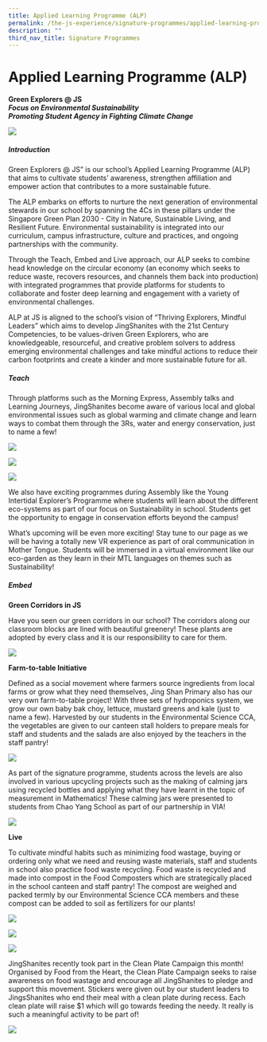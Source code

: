 ```yaml
---
title: Applied Learning Programme (ALP)
permalink: /the-js-experience/signature-programmes/applied-learning-programme-alp-1/
description: ""
third_nav_title: Signature Programmes
---
```

# **Applied Learning Programme (ALP)**

**Green Explorers @ JS**   
**_Focus on Environmental Sustainability_**   
**_Promoting Student Agency in Fighting Climate Change_**

![](/images/Picture1a.png)

##### Introduction

Green Explorers @ JS” is our school’s Applied Learning Programme (ALP) that aims to cultivate students’ awareness, strengthen affiliation and empower action that contributes to a more sustainable future.

The ALP embarks on efforts to nurture the next generation of environmental stewards in our school by spanning the 4Cs in these pillars under the Singapore Green Plan 2030 - City in Nature, Sustainable Living, and Resilient Future. Environmental sustainability is integrated into our curriculum, campus infrastructure, culture and practices, and ongoing partnerships with the community.

Through the Teach, Embed and Live approach, our ALP seeks to combine head knowledge on the circular economy (an economy which seeks to reduce waste, recovers resources, and channels them back into production) with integrated programmes that provide platforms for students to collaborate and foster deep learning and engagement with a variety of environmental challenges.  

ALP at JS is aligned to the school’s vision of “Thriving Explorers, Mindful Leaders” which aims to develop JingShanites with the 21st Century Competencies, to be values-driven Green Explorers, who are knowledgeable, resourceful, and creative problem solvers to address emerging environmental challenges and take mindful actions to reduce their carbon footprints and create a kinder and more sustainable future for all.

##### Teach

Through platforms such as the Morning Express, Assembly talks and Learning Journeys, JingShanites become aware of various local and global environmental issues such as global warming and climate change and learn ways to combat them through the 3Rs, water and energy conservation, just to name a few!


![](/images/Picture2(2).png)

![](/images/Picture2%20(1).png)

![](/images/Picture3(1).png)

We also have exciting programmes during Assembly like the Young Intertidal Explorer’s Programme where students will learn about the different eco-systems as part of our focus on Sustainability in school. Students get the opportunity to engage in conservation efforts beyond the campus!

What’s upcoming will be even more exciting! Stay tune to our page as we will be having a totally new VR experience as part of oral communication in Mother Tongue. Students will be immersed in a virtual environment like our eco-garden as they learn in their MTL languages on themes such as Sustainability!  

##### Embed

**Green Corridors in JS**

Have you seen our green corridors in our school? The corridors along our classroom blocks are lined with beautiful greenery! These plants are adopted by every class and it is our responsibility to care for them.

![](/images/green.jpg)

**Farm-to-table Initiative**

Defined as a social movement where farmers source ingredients from local farms or grow what they need themselves, Jing Shan Primary also has our very own farm-to-table project! With three sets of hydroponics system, we grow our own baby bak choy, lettuce, mustard greens and kale (just to name a few). Harvested by our students in the Environmental Science CCA, the vegetables are given to our canteen stall holders to prepare meals for staff and students and the salads are also enjoyed by the teachers in the staff pantry!

![](/images/Picture9.jpg)

As part of the signature programme, students across the levels are also involved in various upcycling projects such as the making of calming jars using recycled bottles and applying what they have learnt in the topic of measurement in Mathematics! These calming jars were presented to students from Chao Yang School as part of our partnership in VIA!

![](/images/farm.jpg)

**Live**

To cultivate mindful habits such as minimizing food wastage, buying or ordering only what we need and reusing waste materials, staff and students in school also practice food waste recycling. Food waste is recycled and made into compost in the Food Composters which are strategically placed in the school canteen and staff pantry! The compost are weighed and packed termly by our Environmental Science CCA members and these compost can be added to soil as fertilizers for our plants!

![](/images/Picture10a.png)

![](/images/Picture11a.png)

![](/images/Picture12.png)

JingShanites recently took part in the Clean Plate Campaign this month! Organised by Food from the Heart, the Clean Plate Campaign seeks to raise awareness on food wastage and encourage all JingShanites to pledge and support this movement. Stickers were given out by our student leaders to JingsShanites who end their meal with a clean plate during recess. Each clean plate will raise $1 which will go towards feeding the needy. It really is such a meaningful activity to be part of!

![](/images/Picture11%20(1).png)
